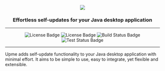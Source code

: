 <!-- Logo and description -->
<div align="center">
    <img src="https://github.com/user-attachments/assets/8de39442-70e1-4f33-b5e9-873211afd678"/>
    <h3 align="center">Effortless self-updates for your Java desktop application</h3>
</div>

<!-- Badges -->

---

<div align="center">
    <img alt="License Badge" src="https://img.shields.io/badge/Status-Work in progress-yellow"/>
    <img alt="License Badge" src="https://img.shields.io/badge/License-MIT-blue"/>
    <img alt="Build Status Badge" src="https://github.com/olepoeschl/Upme/actions/workflows/build.yml/badge.svg?branch=main"/>
    <img alt="Test Status Badge" src="https://github.com/olepoeschl/Upme/actions/workflows/test.yml/badge.svg?branch=main"/>
</div>

---

<!-- What is Upme? -->
Upme adds self-update functionality to your Java desktop application with minimal effort. It aims to be simple to use, easy to integrate, yet flexible and extensible.

<!-- ## Why was Upme created? -->

<!-- ## Getting started -->

<!--
## Contributing
Contributions of all forms are welcome. If you are not sure about something, open an issue first or comment on an existing one, if applicable. Feel free to submit a pull request as soon as you are ready.
Thank you.
-->
